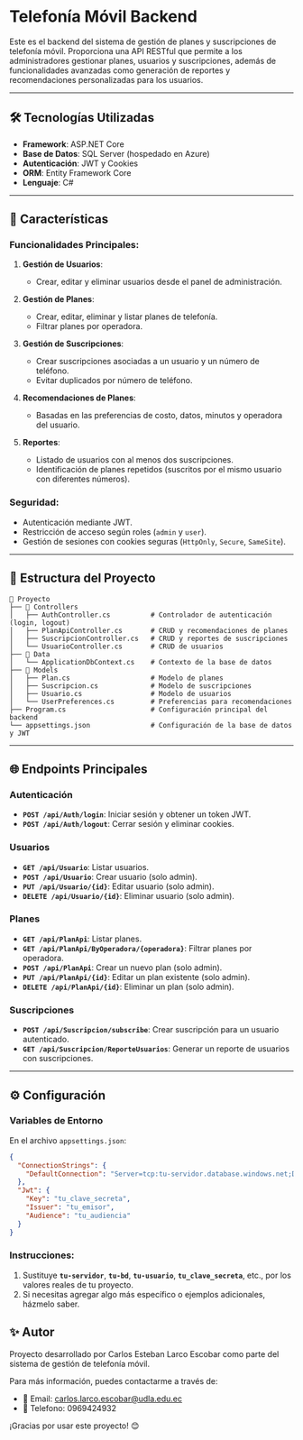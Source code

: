 # Telefonía Móvil Backend

Este es el backend del sistema de gestión de planes y suscripciones de telefonía móvil. Proporciona una API RESTful que permite a los administradores gestionar planes, usuarios y suscripciones, además de funcionalidades avanzadas como generación de reportes y recomendaciones personalizadas para los usuarios.

---

## 🛠 Tecnologías Utilizadas

- **Framework**: ASP.NET Core
- **Base de Datos**: SQL Server (hospedado en Azure)
- **Autenticación**: JWT y Cookies
- **ORM**: Entity Framework Core
- **Lenguaje**: C#

---

## 🚀 Características

### Funcionalidades Principales:

1. **Gestión de Usuarios**:
   - Crear, editar y eliminar usuarios desde el panel de administración.

2. **Gestión de Planes**:
   - Crear, editar, eliminar y listar planes de telefonía.
   - Filtrar planes por operadora.

3. **Gestión de Suscripciones**:
   - Crear suscripciones asociadas a un usuario y un número de teléfono.
   - Evitar duplicados por número de teléfono.

4. **Recomendaciones de Planes**:
   - Basadas en las preferencias de costo, datos, minutos y operadora del usuario.

5. **Reportes**:
   - Listado de usuarios con al menos dos suscripciones.
   - Identificación de planes repetidos (suscritos por el mismo usuario con diferentes números).

### Seguridad:
- Autenticación mediante JWT.
- Restricción de acceso según roles (`admin` y `user`).
- Gestión de sesiones con cookies seguras (`HttpOnly`, `Secure`, `SameSite`).

---

## 📂 Estructura del Proyecto

```plaintext
📂 Proyecto
├── 📁 Controllers
│   ├── AuthController.cs          # Controlador de autenticación (login, logout)
│   ├── PlanApiController.cs       # CRUD y recomendaciones de planes
│   ├── SuscripcionController.cs   # CRUD y reportes de suscripciones
│   └── UsuarioController.cs       # CRUD de usuarios
├── 📁 Data
│   └── ApplicationDbContext.cs    # Contexto de la base de datos
├── 📁 Models
│   ├── Plan.cs                    # Modelo de planes
│   ├── Suscripcion.cs             # Modelo de suscripciones
│   ├── Usuario.cs                 # Modelo de usuarios
│   └── UserPreferences.cs         # Preferencias para recomendaciones
├── Program.cs                     # Configuración principal del backend
└── appsettings.json               # Configuración de la base de datos y JWT

```

---

## 🌐 Endpoints Principales

### Autenticación
- **`POST /api/Auth/login`**: Iniciar sesión y obtener un token JWT.
- **`POST /api/Auth/logout`**: Cerrar sesión y eliminar cookies.

### Usuarios
- **`GET /api/Usuario`**: Listar usuarios.
- **`POST /api/Usuario`**: Crear usuario (solo admin).
- **`PUT /api/Usuario/{id}`**: Editar usuario (solo admin).
- **`DELETE /api/Usuario/{id}`**: Eliminar usuario (solo admin).

### Planes
- **`GET /api/PlanApi`**: Listar planes.
- **`GET /api/PlanApi/ByOperadora/{operadora}`**: Filtrar planes por operadora.
- **`POST /api/PlanApi`**: Crear un nuevo plan (solo admin).
- **`PUT /api/PlanApi/{id}`**: Editar un plan existente (solo admin).
- **`DELETE /api/PlanApi/{id}`**: Eliminar un plan (solo admin).

### Suscripciones
- **`POST /api/Suscripcion/subscribe`**: Crear suscripción para un usuario autenticado.
- **`GET /api/Suscripcion/ReporteUsuarios`**: Generar un reporte de usuarios con suscripciones.

---

## ⚙️ Configuración

### Variables de Entorno
En el archivo `appsettings.json`:
```json
{
  "ConnectionStrings": {
    "DefaultConnection": "Server=tcp:tu-servidor.database.windows.net;Database=tu-bd;User Id=tu-usuario;Password=tu-contraseña;"
  },
  "Jwt": {
    "Key": "tu_clave_secreta",
    "Issuer": "tu_emisor",
    "Audience": "tu_audiencia"
  }
}
```
### Instrucciones:
1. Sustituye **`tu-servidor`**, **`tu-bd`**, **`tu-usuario`**, **`tu_clave_secreta`**, etc., por los valores reales de tu proyecto.
2. Si necesitas agregar algo más específico o ejemplos adicionales, házmelo saber.


## ✨ Autor

Proyecto desarrollado por Carlos Esteban Larco Escobar como parte del sistema de gestión de telefonía móvil.

Para más información, puedes contactarme a través de:
- 📧 Email: carlos.larco.escobar@udla.edu.ec
- 💼 Telefono: 0969424932
  

¡Gracias por usar este proyecto! 😊
